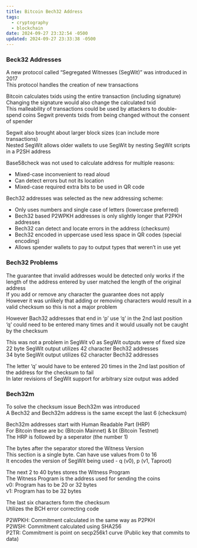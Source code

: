 ```yaml
---
title: Bitcoin Bech32 Address
tags:
  - cryptography
  - blockchain
date: 2024-09-27 23:32:54 -0500
updated: 2024-09-27 23:33:38 -0500
---
```


### Beck32 Addresses

A new protocol called “Segregated Witnesses (SegWit)” was introduced in 2017  
This protocol handles the creation of new transactions  

Bitcoin calculates txids using the entire transaction (including signature)  
Changing the signature would also change the calculated txid    
This malleability of transactions could be used by attackers to double-spend coins
Segwit prevents txids from being changed without the consent of spender  

Segwit also brought about larger block sizes (can include more transactions)  
Nested SegWit allows older wallets to use SegWit by nesting SegWit scripts in a P2SH address

Base58check was not used to calculate address for multiple reasons:
- Mixed-case inconvenient to read aloud  
- Can detect errors but not its location
- Mixed-case required extra bits to be used in QR code

Bech32 addresses was selected as the new addressing scheme: 
- Only uses numbers and single case of letters (lowercase preferred)
- Bech32 based P2WPKH addresses is only slightly longer that P2PKH addresses
- Bech32 can detect and locate errors in the address (checksum)
- Bech32 encoded in uppercase used less space in QR codes (special encoding)
- Allows spender wallets to pay to output types that weren’t in use yet

### Bech32 Problems

The guarantee that invalid addresses would be detected only works if the length of the address entered by user matched the length of the original address  
If you add or remove any character the guarantee does not apply  
However it was unlikely that adding or removing characters would result in a valid checksum so this is not a major problem  

However Bach32 addresses that end in ‘p’ use ‘q’ in the 2nd last position  
‘q’ could need to be entered many times and it would usually not be caught by the checksum

This was not a problem in SegWit v0 as SegWit outputs were of fixed size  
22 byte SegWit output utilizes 42 character Bech32 addresses  
34 byte SegWit output utilizes 62 character Bech32 addresses  

The letter ‘q’ would have to be entered 20 times in the 2nd last position of the address for the checksum to fail  
In later revisions of SegWit support for arbitrary size output was added   

### Bech32m

To solve the checksum issue Bech32m was introduced  
A Bech32 and Bech32m address is the same except the last 6 (checksum)

Bech32m addresses start with Human Readable Part (HRP)  
For Bitcoin these are bc (Bitcoin Mainnet) & bt (Bitcoin Testnet)  
The HRP is followed by a seperator (the number 1)  

The bytes after the separator stored the Witness Version  
This section is a single byte. Can have use values from 0 to 16  
It encodes the version of SegWit being used - q (v0), p (v1, Taproot)  

The next 2 to 40 bytes stores the Witness Program  
The Witness Program is the address used for sending the coins  
v0: Program has to be 20 or 32 bytes  
v1: Program has to be 32 bytes  

The last six characters form the checksum  
Utilizes the BCH error correcting code

P2WPKH: Commitment calculated in the same way as P2PKH  
P2WSH: Commitment calculated using SHA256  
P2TR: Commitment is point on secp256k1 curve (Public key that commits to data)
